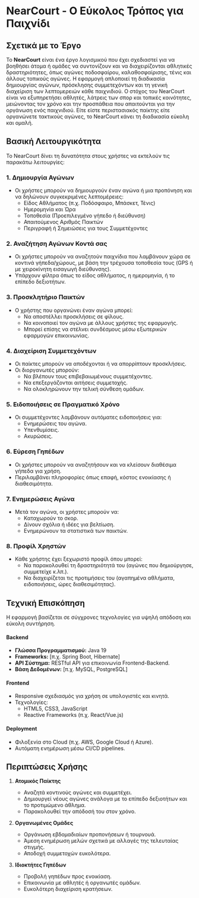 # **NearCourt - Ο Εύκολος Τρόπος για Παιχνίδι**
## **Σχετικά με το Έργο**
Το **NearCourt** είναι ένα έργο λογισμικού που έχει σχεδιαστεί για να βοηθήσει άτομα ή ομάδες να συντονίζουν και να διαχειρίζονται αθλητικές δραστηριότητες, όπως αγώνες ποδοσφαίρου, καλαθοσφαίρισης, τένις και άλλους τοπικούς αγώνες. Η εφαρμογή απλοποιεί τη διαδικασία δημιουργίας αγώνων, πρόσκλησης συμμετεχόντων και τη γενική διαχείριση των λεπτομερειών κάθε παιχνιδιού.
Ο στόχος του NearCourt είναι να εξυπηρετήσει αθλητές, λάτρεις των σπορ και τοπικές κοινότητες, μειώνοντας τον χρόνο και την προσπάθεια που απαιτούνται για την οργάνωση ενός παιχνιδιού. Είτε είστε περιστασιακός παίκτης είτε οργανώνετε τακτικούς αγώνες, το NearCourt κάνει τη διαδικασία εύκολη και ομαλή.
## **Βασική Λειτουργικότητα**
Το NearCourt δίνει τη δυνατότητα στους χρήστες να εκτελούν τις παρακάτω λειτουργίες:
### 1. **Δημιουργία Αγώνων**
- Οι χρήστες μπορούν να δημιουργούν έναν αγώνα ή μια προπόνηση και να δηλώνουν συγκεκριμένες λεπτομέρειες:
    - Είδος Αθλήματος (π.χ. Ποδόσφαιρο, Μπάσκετ, Τένις)
    - Ημερομηνία και Ώρα
    - Τοποθεσία (Προεπιλεγμένο γήπεδο ή διεύθυνση)
    - Απαιτούμενος Αριθμός Παικτών
    - Περιγραφή ή Σημειώσεις για τους Συμμετέχοντες

### 2. **Αναζήτηση Αγώνων Κοντά σας**
- Οι χρήστες μπορούν να αναζητούν παιχνίδια που λαμβάνουν χώρα σε κοντινά γήπεδα/χώρους, με βάση την τρέχουσα τοποθεσία τους (GPS ή με χειροκίνητη εισαγωγή διεύθυνσης).
- Υπάρχουν φίλτρα όπως το είδος αθλήματος, η ημερομηνία, ή το επίπεδο δεξιοτήτων.

### 3. **Προσκλητήριο Παικτών**
- Ο χρήστης που οργανώνει έναν αγώνα μπορεί:
    - Να αποστέλλει προσκλήσεις σε φίλους.
    - Να κοινοποιεί τον αγώνα με άλλους χρήστες της εφαρμογής.
    - Μπορεί επίσης να στέλνει συνδέσμους μέσω εξωτερικών εφαρμογών επικοινωνίας.

### 4. **Διαχείριση Συμμετεχόντων**
- Οι παίκτες μπορούν να αποδέχονται ή να απορρίπτουν προσκλήσεις.
- Οι διοργανωτές μπορούν:
    - Να βλέπουν τους επιβεβαιωμένους συμμετέχοντες.
    - Να επεξεργάζονται αιτήσεις συμμετοχής.
    - Να ολοκληρώνουν την τελική σύνθεση ομάδων.

### 5. **Ειδοποιήσεις σε Πραγματικό Χρόνο**
- Οι συμμετέχοντες λαμβάνουν αυτόματες ειδοποιήσεις για:
    - Ενημερώσεις του αγώνα.
    - Υπενθυμίσεις.
    - Ακυρώσεις.

### 6. **Εύρεση Γηπέδων**
- Οι χρήστες μπορούν να αναζητήσουν και να κλείσουν διαθέσιμα γήπεδα για χρήση.
- Περιλαμβάνει πληροφορίες όπως επαφή, κόστος ενοικίασης ή διαθεσιμότητα.

### 7. **Ενημερώσεις Αγώνα**
- Μετά τον αγώνα, οι χρήστες μπορούν να:
    - Καταχωρούν το σκορ.
    - Δίνουν σχόλια ή ιδέες για βελτίωση.
    - Ενημερώνουν τα στατιστικά των παικτών.

### 8. **Προφίλ Χρηστών**
- Κάθε χρήστης έχει ξεχωριστό προφίλ όπου μπορεί:
    - Να παρακολουθεί τη δραστηριότητά του (αγώνες που δημιούργησε, συμμετείχε κ.λπ.).
    - Να διαχειρίζεται τις προτιμήσεις του (αγαπημένα αθλήματα, ειδοποιήσεις, ώρες διαθεσιμότητας).

## **Τεχνική Επισκόπηση**
Η εφαρμογή βασίζεται σε σύγχρονες τεχνολογίες για υψηλή απόδοση και εύκολη συντήρηση.
#### **Backend**
- **Γλώσσα Προγραμματισμού:** Java 19
- **Frameworks:** [π.χ. Spring Boot, Hibernate]
- **API Σύστημα:** RESTful API για επικοινωνία Frontend-Backend.
- **Βάση Δεδομένων:** [π.χ. MySQL, PostgreSQL]

#### **Frontend**
- Responsive σχεδιασμός για χρήση σε υπολογιστές και κινητά.
- Τεχνολογίες:
    - HTML5, CSS3, JavaScript
    - Reactive Frameworks (π.χ. React/Vue.js)

#### **Deployment**
- Φιλοξενία στο Cloud (π.χ. AWS, Google Cloud ή Azure).
- Αυτόματη ενημέρωση μέσω CI/CD pipelines.

## **Περιπτώσεις Χρήσης**
1. **Ατομικός Παίκτης**
    - Αναζητά κοντινούς αγώνες και συμμετέχει.
    - Δημιουργεί νέους αγώνες ανάλογα με το επίπεδο δεξιοτήτων και το προτιμώμενο άθλημα.
    - Παρακολουθεί την απόδοσή του στον χρόνο.

2. **Οργανωμένες Ομάδες**
    - Οργάνωση εβδομαδιαίων προπονήσεων ή τουρνουά.
    - Άμεση ενημέρωση μελών σχετικά με αλλαγές της τελευταίας στιγμής.
    - Αποδοχή συμμετοχών ευκολότερα.

3. **Ιδιοκτήτες Γηπέδων**
    - Προβολή γηπέδων προς ενοικίαση.
    - Επικοινωνία με αθλητές ή οργανωτές ομάδων.
    - Ευκολότερη διαχείριση κρατήσεων.

